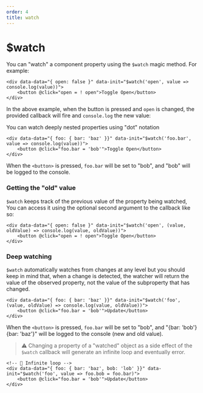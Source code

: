 ```yaml
---
order: 4
title: watch
---
```


# $watch

You can "watch" a component property using the `$watch` magic method. For example:

```alpine
<div data-data="{ open: false }" data-init="$watch('open', value => console.log(value))">
    <button @click="open = ! open">Toggle Open</button>
</div>
```

In the above example, when the button is pressed and `open` is changed, the provided callback will fire and `console.log` the new value:

You can watch deeply nested properties using "dot" notation

```alpine
<div data-data="{ foo: { bar: 'baz' }}" data-init="$watch('foo.bar', value => console.log(value))">
    <button @click="foo.bar = 'bob'">Toggle Open</button>
</div>
```

When the `<button>` is pressed, `foo.bar` will be set to "bob", and "bob" will be logged to the console.

<a name="getting-the-old-value"></a>
### Getting the "old" value

`$watch` keeps track of the previous value of the property being watched, You can access it using the optional second argument to the callback like so:

```alpine
<div data-data="{ open: false }" data-init="$watch('open', (value, oldValue) => console.log(value, oldValue))">
    <button @click="open = ! open">Toggle Open</button>
</div>
```

<a name="deep-watching"></a>
### Deep watching

`$watch` automatically watches from changes at any level but you should keep in mind that, when a change is detected, the watcher will return the value of the observed property, not the value of the subproperty that has changed.

```alpine
<div data-data="{ foo: { bar: 'baz' }}" data-init="$watch('foo', (value, oldValue) => console.log(value, oldValue))">
    <button @click="foo.bar = 'bob'">Update</button>
</div>
```

When the `<button>` is pressed, `foo.bar` will be set to "bob", and "{bar: 'bob'} {bar: 'baz'}" will be logged to the console (new and old value).

> ⚠️ Changing a property of a "watched" object as a side effect of the `$watch` callback will generate an infinite loop and eventually error. 

```alpine
<!-- 🚫 Infinite loop -->
<div data-data="{ foo: { bar: 'baz', bob: 'lob' }}" data-init="$watch('foo', value => foo.bob = foo.bar)">
    <button @click="foo.bar = 'bob'">Update</button>
</div>
```
